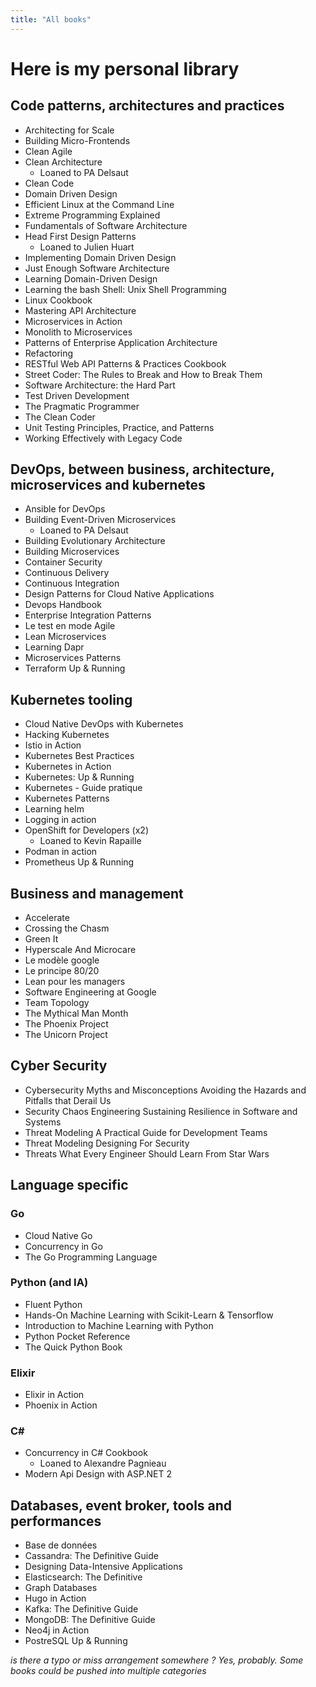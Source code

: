 ```yaml
---
title: "All books"
---
```


# Here is my personal library

## Code patterns, architectures and practices

* Architecting for Scale
* Building Micro-Frontends
* Clean Agile
* Clean Architecture
  * Loaned to PA Delsaut
* Clean Code
* Domain Driven Design
* Efficient Linux at the Command Line
* Extreme Programming Explained
* Fundamentals of Software Architecture
* Head First Design Patterns
  *  Loaned to Julien Huart
* Implementing Domain Driven Design
* Just Enough Software Architecture
* Learning Domain-Driven Design
* Learning the bash Shell: Unix Shell Programming
* Linux Cookbook
* Mastering API Architecture
* Microservices in Action
* Monolith to Microservices
* Patterns of Enterprise Application Architecture
* Refactoring
* RESTful Web API Patterns & Practices Cookbook
* Street Coder: The Rules to Break and How to Break Them
* Software Architecture: the Hard Part
* Test Driven Development
* The Pragmatic Programmer
* The Clean Coder
* Unit Testing Principles, Practice, and Patterns
* Working Effectively with Legacy Code

## DevOps, between business, architecture, microservices and kubernetes

* Ansible for DevOps
* Building Event-Driven Microservices
  * Loaned to PA Delsaut
* Building Evolutionary Architecture
* Building Microservices
* Container Security
* Continuous Delivery
* Continuous Integration
* Design Patterns for Cloud Native Applications
* Devops Handbook 
* Enterprise Integration Patterns
* Le test en mode Agile
* Lean Microservices
* Learning Dapr
* Microservices Patterns
* Terraform Up & Running

## Kubernetes tooling

* Cloud Native DevOps with Kubernetes
* Hacking Kubernetes
* Istio in Action
* Kubernetes Best Practices
* Kubernetes in Action
* Kubernetes: Up & Running
* Kubernetes - Guide pratique
* Kubernetes Patterns
* Learning helm
* Logging in action
* OpenShift for Developers (x2)
  * Loaned to Kevin Rapaille
* Podman in action
* Prometheus Up & Running

## Business and management

* Accelerate
* Crossing the Chasm
* Green It
* Hyperscale And Microcare
* Le modèle google
* Le principe 80/20
* Lean pour les managers
* Software Engineering at Google
* Team Topology
* The Mythical Man Month
* The Phoenix Project
* The Unicorn Project

## Cyber Security

* Cybersecurity Myths and Misconceptions Avoiding the Hazards and Pitfalls that Derail Us
* Security Chaos Engineering Sustaining Resilience in Software and Systems
* Threat Modeling A Practical Guide for Development Teams
* Threat Modeling Designing For Security
* Threats What Every Engineer Should Learn From Star Wars

## Language specific

### Go

* Cloud Native Go
* Concurrency in Go
* The Go Programming Language

### Python (and IA)

* Fluent Python
* Hands-On Machine Learning with Scikit-Learn & Tensorflow
* Introduction to Machine Learning with Python
* Python Pocket Reference
* The Quick Python Book

### Elixir

* Elixir in Action
* Phoenix in Action

### C#

* Concurrency in C# Cookbook
  * Loaned to Alexandre Pagnieau 
* Modern Api Design with ASP.NET 2 

## Databases, event broker, tools and performances

* Base de données
* Cassandra: The Definitive Guide
* Designing Data-Intensive Applications
* Elasticsearch: The Definitive
* Graph Databases
* Hugo in Action
* Kafka: The Definitive Guide
* MongoDB: The Definitive Guide
* Neo4j in Action
* PostreSQL Up & Running

_is there a typo or miss arrangement somewhere ? Yes, probably. Some books could be pushed into multiple categories_

